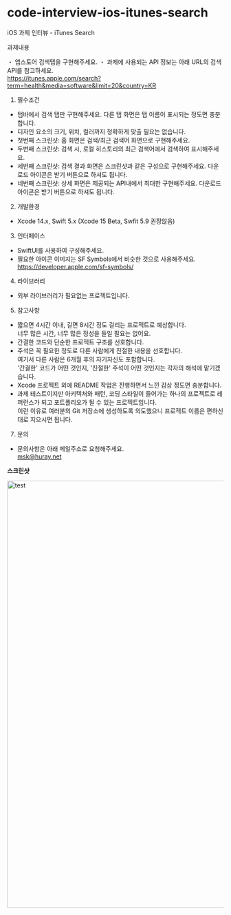 # code-interview-ios-itunes-search
iOS 과제 인터뷰 - iTunes Search

과제내용

・ 앱스토어 검색탭을 구현해주세요.
・ 과제에 사용되는 API 정보는 아래 URL의 검색 API를 참고하세요.  
  https://itunes.apple.com/search?term=health&media=software&limit=20&country=KR  

1. 필수조건 
- 탭바에서 검색 탭만 구현해주세요. 다른 탭 화면은 탭 이름이 표시되는 정도면 충분합니다.
- 디자인 요소의 크기, 위치, 컬러까지 정확하게 맞출 필요는 없습니다.
- 첫번째 스크린샷: 홈 화면은 검색/최근 검색어 화면으로 구현해주세요. 
- 두번째 스크린샷: 검색 시, 로컬 히스토리의 최근 검색어에서 검색하여 표시해주세요.
- 세번째 스크린샷: 검색 결과 화면은 스크린샷과 같은 구성으로 구현해주세요. 다운로드 아이콘은 받기 버튼으로 하셔도 됩니다.
- 네번째 스크린샷: 상세 화면은 제공되는 API내에서 최대한 구현해주세요. 다운로드 아이콘은 받기 버튼으로 하셔도 됩니다.

2. 개발환경
- Xcode 14.x, Swift 5.x (Xcode 15 Beta, Swfit 5.9 권장않음)

3. 인터페이스
- SwiftUI를 사용하여 구성해주세요.
- 필요한 아이콘 이미지는 SF Symbols에서 비슷한 것으로 사용해주세요.  
  https://developer.apple.com/sf-symbols/

4. 라이브러리
- 외부 라이브러리가 필요없는 프로젝트입니다.

5. 참고사항
- 짧으면 4시간 이내, 길면 8시간 정도 걸리는 프로젝트로 예상합니다.  
  너무 많은 시간, 너무 많은 정성을 들일 필요는 없어요.
- 간결한 코드와 단순한 프로젝트 구조를 선호합니다.
- 주석은 꼭 필요한 정도로 다른 사람에게 친절한 내용을 선호합니다.  
  여기서 다른 사람은 6개월 후의 자기자신도 포함합니다.  
  '간결한' 코드가 어떤 것인지, '친절한' 주석이 어떤 것인지는 각자의 해석에 맡기겠습니다.
- Xcode 프로젝트 외에 README 작업은 진행하면서 느낀 감상 정도면 충분합니다.
- 과제 테스트이지만 아키텍처와 패턴, 코딩 스타일이 들어가는 하나의 프로젝트로 레퍼런스가 되고 포트폴리오가 될 수 있는 프로젝트입니다.  
  이런 이유로 여러분의 Git 저장소에 생성하도록 의도했으니 프로젝트 이름은 편하신대로 지으시면 됩니다.

7. 문의
- 문의사항은 아래 메일주소로 요청해주세요.  
  msk@huray.net

**스크린샷**

<img width="993" alt="test" src="https://user-images.githubusercontent.com/75595629/168707722-78f6b2c4-0a50-4286-9e72-06bf1e4506b5.png">

